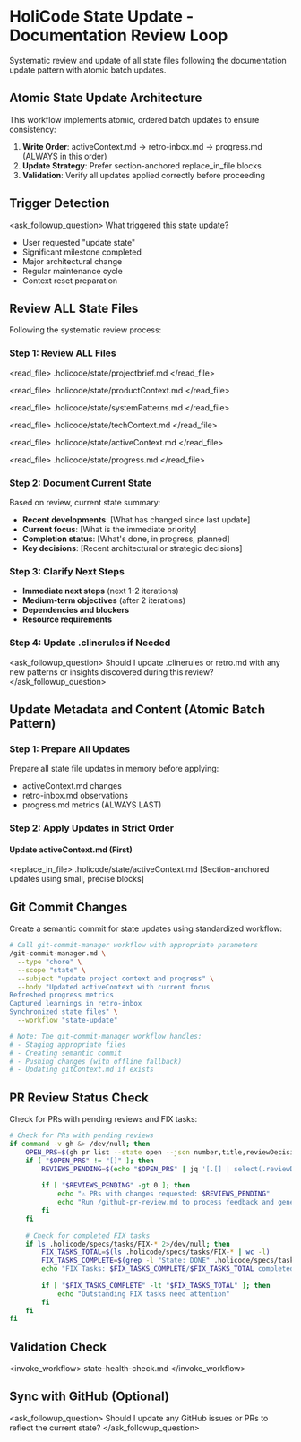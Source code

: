<!--
workflow_type: maintenance
recommended_model: medium
memory_files_updated: ["all"]
description: "Comprehensive state update following documentation loop"
-->

# HoliCode State Update - Documentation Review Loop

Systematic review and update of all state files following the documentation update pattern with atomic batch updates.

## Atomic State Update Architecture
This workflow implements atomic, ordered batch updates to ensure consistency:
1. **Write Order**: activeContext.md → retro-inbox.md → progress.md (ALWAYS in this order)
2. **Update Strategy**: Prefer section-anchored replace_in_file blocks
3. **Validation**: Verify all updates applied correctly before proceeding

## Trigger Detection
<ask_followup_question>
<question>What triggered this state update?
- User requested "update state"
- Significant milestone completed  
- Major architectural change
- Regular maintenance cycle
- Context reset preparation
</question>
</ask_followup_question>

## Review ALL State Files
Following the systematic review process:

### Step 1: Review ALL Files
<read_file>
<path>.holicode/state/projectbrief.md</path>
</read_file>

<read_file>
<path>.holicode/state/productContext.md</path>
</read_file>

<read_file>
<path>.holicode/state/systemPatterns.md</path>
</read_file>

<read_file>
<path>.holicode/state/techContext.md</path>
</read_file>

<read_file>
<path>.holicode/state/activeContext.md</path>
</read_file>

<read_file>
<path>.holicode/state/progress.md</path>
</read_file>

### Step 2: Document Current State
Based on review, current state summary:
- **Recent developments**: [What has changed since last update]
- **Current focus**: [What is the immediate priority]
- **Completion status**: [What's done, in progress, planned]
- **Key decisions**: [Recent architectural or strategic decisions]

### Step 3: Clarify Next Steps
- **Immediate next steps** (next 1-2 iterations)
- **Medium-term objectives** (after 2 iterations)
- **Dependencies and blockers** 
- **Resource requirements**

### Step 4: Update .clinerules if Needed
<ask_followup_question>
<question>Should I update .clinerules or retro.md with any new patterns or insights discovered during this review?</question>
</ask_followup_question>

## Update Metadata and Content (Atomic Batch Pattern)

### Step 1: Prepare All Updates
Prepare all state file updates in memory before applying:
- activeContext.md changes
- retro-inbox.md observations
- progress.md metrics (ALWAYS LAST)

### Step 2: Apply Updates in Strict Order

#### Update activeContext.md (First)
<replace_in_file>
<path>.holicode/state/activeContext.md</path>
<diff>
[Section-anchored updates using small, precise blocks]

## Git Commit Changes
Create a semantic commit for state updates using standardized workflow:

```bash
# Call git-commit-manager workflow with appropriate parameters
/git-commit-manager.md \
  --type "chore" \
  --scope "state" \
  --subject "update project context and progress" \
  --body "Updated activeContext with current focus
Refreshed progress metrics  
Captured learnings in retro-inbox
Synchronized state files" \
  --workflow "state-update"

# Note: The git-commit-manager workflow handles:
# - Staging appropriate files
# - Creating semantic commit
# - Pushing changes (with offline fallback)
# - Updating gitContext.md if exists
```

## PR Review Status Check
Check for PRs with pending reviews and FIX tasks:
```bash
# Check for PRs with pending reviews
if command -v gh &> /dev/null; then
    OPEN_PRS=$(gh pr list --state open --json number,title,reviewDecision 2>/dev/null || echo "[]")
    if [ "$OPEN_PRS" != "[]" ]; then
        REVIEWS_PENDING=$(echo "$OPEN_PRS" | jq '[.[] | select(.reviewDecision == "CHANGES_REQUESTED")] | length')
        
        if [ "$REVIEWS_PENDING" -gt 0 ]; then
            echo "⚠️ PRs with changes requested: $REVIEWS_PENDING"
            echo "Run /github-pr-review.md to process feedback and generate fix tasks"
        fi
    fi
    
    # Check for completed FIX tasks
    if ls .holicode/specs/tasks/FIX-* 2>/dev/null; then
        FIX_TASKS_TOTAL=$(ls .holicode/specs/tasks/FIX-* | wc -l)
        FIX_TASKS_COMPLETE=$(grep -l "State: DONE" .holicode/specs/tasks/FIX-* 2>/dev/null | wc -l || echo "0")
        echo "FIX Tasks: $FIX_TASKS_COMPLETE/$FIX_TASKS_TOTAL completed"
        
        if [ "$FIX_TASKS_COMPLETE" -lt "$FIX_TASKS_TOTAL" ]; then
            echo "Outstanding FIX tasks need attention"
        fi
    fi
fi
```

## Validation Check
<invoke_workflow>
<workflow>state-health-check.md</workflow>
</invoke_workflow>

## Sync with GitHub (Optional)
<ask_followup_question>
<question>Should I update any GitHub issues or PRs to reflect the current state?</question>
</ask_followup_question>

<!-- If yes, update activeContext.md with GitHub links -->
